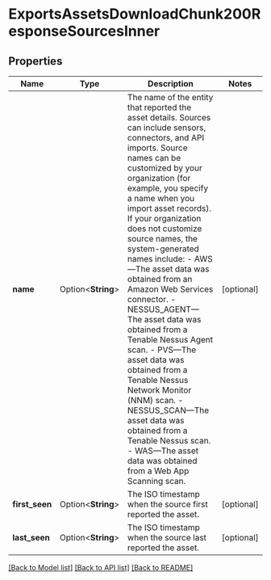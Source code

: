 # ExportsAssetsDownloadChunk200ResponseSourcesInner

## Properties

Name | Type | Description | Notes
------------ | ------------- | ------------- | -------------
**name** | Option<**String**> | The name of the entity that reported the asset details. Sources can include sensors, connectors, and API imports. Source names can be customized by your organization (for example, you specify a name when you import asset records). If your organization does not customize source names, the system-generated names include:  - AWS—The asset data was obtained from an Amazon Web Services connector.  - NESSUS_AGENT—The asset data was obtained from a Tenable Nessus Agent scan.  - PVS—The asset data was obtained from a Tenable Nessus Network Monitor (NNM) scan.  - NESSUS_SCAN—The asset data was obtained from a Tenable Nessus scan.  - WAS—The asset data was obtained from a Web App Scanning scan. | [optional]
**first_seen** | Option<**String**> | The ISO timestamp when the source first reported the asset. | [optional]
**last_seen** | Option<**String**> | The ISO timestamp when the source last reported the asset. | [optional]

[[Back to Model list]](../README.md#documentation-for-models) [[Back to API list]](../README.md#documentation-for-api-endpoints) [[Back to README]](../README.md)


